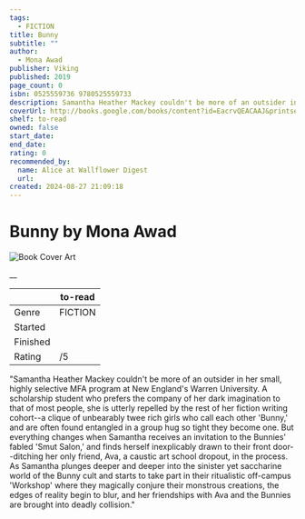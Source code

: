 ```yaml
---
tags:
  - FICTION
title: Bunny
subtitle: ""
author:
  - Mona Awad
publisher: Viking
published: 2019
page_count: 0
isbn: 0525559736 9780525559733
description: Samantha Heather Mackey couldn't be more of an outsider in her small, highly selective MFA program at New England's Warren University. A scholarship student who prefers the company of her dark imagination to that of most people, she is utterly repelled by the rest of her fiction writing cohort--a clique of unbearably twee rich girls who call each other 'Bunny,' and are often found entangled in a group hug so tight they become one. But everything changes when Samantha receives an invitation to the Bunnies' fabled 'Smut Salon,' and finds herself inexplicably drawn to their front door--ditching her only friend, Ava, a caustic art school dropout, in the process. As Samantha plunges deeper and deeper into the sinister yet saccharine world of the Bunny cult and starts to take part in their ritualistic off-campus 'Workshop' where they magically conjure their monstrous creations, the edges of reality begin to blur, and her friendships with Ava and the Bunnies are brought into deadly collision.
coverUrl: http://books.google.com/books/content?id=EacrvQEACAAJ&printsec=frontcover&img=1&zoom=1&source=gbs_api
shelf: to-read
owned: false
start_date:
end_date:
rating: 0
recommended_by:
  name: Alice at Wallflower Digest
  url:
created: 2024-08-27 21:09:18
---
```


# Bunny by Mona Awad

![Book Cover Art](http://books.google.com/books/content?id=EacrvQEACAAJ&printsec=frontcover&img=1&zoom=1&source=gbs_api)

__

| &nbsp; | to-read |
| --- | --- |
| Genre | FICTION |
| Started |  |
| Finished |  |
| Rating | /5 |

"Samantha Heather Mackey couldn't be more of an outsider in her small, highly selective MFA program at New England's Warren University. A scholarship student who prefers the company of her dark imagination to that of most people, she is utterly repelled by the rest of her fiction writing cohort--a clique of unbearably twee rich girls who call each other 'Bunny,' and are often found entangled in a group hug so tight they become one. But everything changes when Samantha receives an invitation to the Bunnies' fabled 'Smut Salon,' and finds herself inexplicably drawn to their front door--ditching her only friend, Ava, a caustic art school dropout, in the process. As Samantha plunges deeper and deeper into the sinister yet saccharine world of the Bunny cult and starts to take part in their ritualistic off-campus 'Workshop' where they magically conjure their monstrous creations, the edges of reality begin to blur, and her friendships with Ava and the Bunnies are brought into deadly collision."

